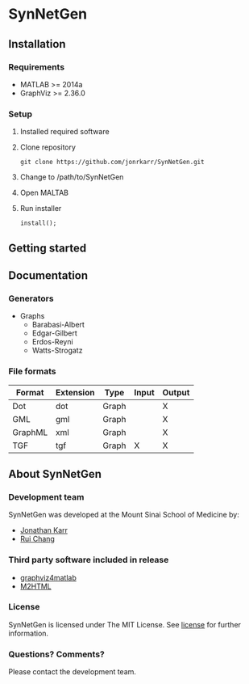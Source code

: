 # SynNetGen

## Installation

### Requirements
* MATLAB >= 2014a
* GraphViz >= 2.36.0

### Setup
1. Installed required software
2. Clone repository

    ```
    git clone https://github.com/jonrkarr/SynNetGen.git
    ```
3. Change to /path/to/SynNetGen
4. Open MALTAB
5. Run installer

    ```
    install();
    ```
    
## Getting started

## Documentation

### Generators
* Graphs
  * Barabasi-Albert
  * Edgar-Gilbert
  * Erdos-Reyni
  * Watts-Strogatz

### File formats
Format  | Extension | Type  | Input | Output
------- | --------- | ----- | ----- | ------ 
Dot     | dot       | Graph |       | X 
GML     | gml       | Graph |       | X 
GraphML | xml       | Graph |       | X 
TGF     | tgf       | Graph | X     | X 

## About SynNetGen

### Development team
SynNetGen was developed at the Mount Sinai School of Medicine by:
* [Jonathan Karr](http://research.mssm.edu/karr)
* [Rui Chang](http://research.mssm.edu/changlab)

### Third party software included in release
* [graphviz4matlab](https://github.com/graphviz4matlab/graphviz4matlab)
* [M2HTML](http://www.artefact.tk/software/matlab/m2html)

### License
SynNetGen is licensed under The MIT License. See [license](LICENSE) for further information.

### Questions? Comments?
Please contact the development team.